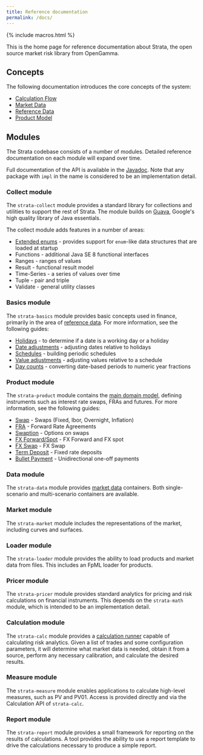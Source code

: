 ```yaml
---
title: Reference documentation
permalink: /docs/
---
```


{% include macros.html %}

This is the home page for reference documentation about Strata, the open source market risk library from OpenGamma.

## Concepts

The following documentation introduces the core concepts of the system:

* [Calculation Flow]({{site.baseurl}}/calculation_flow)
* [Market Data]({{site.baseurl}}/market_data)
* [Reference Data]({{site.baseurl}}/reference_data)
* [Product Model]({{site.baseurl}}/product_model)


## Modules

The Strata codebase consists of a number of modules.
Detailed reference documentation on each module will expand over time.

Full documentation of the API is available in the [Javadoc]({{site.baseurl}}/apidocs/).
Note that any package with `impl` in the name is considered to be an implementation detail.


### Collect module

The `strata-collect` module provides a standard library for collections and utilities to support the rest of Strata.
The module builds on [Guava](https://github.com/google/guava), Google's high quality library of Java essentials.

The collect module adds features in a number of areas:

* [Extended enums]({{site.baseurl}}/extended_enum) - provides support for `enum`-like data structures that are loaded at startup
* Functions - additional Java SE 8 functional interfaces
* Ranges - ranges of values
* Result - functional result model
* Time-Series - a series of values over time
* Tuple - pair and triple
* Validate - general utility classes


### Basics module

The `strata-basics` module provides basic concepts used in finance, primarily in the area of
[reference data]({{site.baseurl}}/reference_data).
For more information, see the following guides:

* [Holidays]({{site.baseurl}}/holidays) - to determine if a date is a working day or a holiday
* [Date adjustments]({{site.baseurl}}/date_adjustments) - adjusting dates relative to holidays
* [Schedules]({{site.baseurl}}/schedules) - building periodic schedules
* [Value adjustments]({{site.baseurl}}/value_adjustments) - adjusting values relative to a schedule
* [Day counts]({{site.baseurl}}/day_counts) - converting date-based periods to numeric year fractions


### Product module

The `strata-product` module contains the [main domain model]({{site.baseurl}}/product_model),
defining instruments such as interest rate swaps, FRAs and futures.
For more information, see the following guides:

* [Swap]({{site.baseurl}}/swap) - Swaps (Fixed, Ibor, Overnight, Inflation)
* [FRA]({{site.baseurl}}/fra) - Forward Rate Agreements
* [Swaption]({{site.baseurl}}/swaption) - Options on swaps
* [FX Forward/Spot]({{site.baseurl}}/fx_single) - FX Forward and FX spot
* [FX Swap]({{site.baseurl}}/fx_swap) - FX Swap
* [Term Deposit]({{site.baseurl}}/term_deposit) - Fixed rate deposits
* [Bullet Payment]({{site.baseurl}}/bullet_payment) - Unidirectional one-off payments


### Data module

The `strata-data` module provides [market data]({{site.baseurl}}/market_data) containers.
Both single-scenario and multi-scenario containers are available.


### Market module

The `strata-market` module includes the representations of the market, including curves and surfaces.


### Loader module

The `strata-loader` module provides the ability to load products and market data from files.
This includes an FpML loader for products.


### Pricer module

The `strata-pricer` module provides standard analytics for pricing and risk calculations on financial instruments.
This depends on the `strata-math` module, which is intended to be an implementation detail.


### Calculation module

The `strata-calc` module provides a [calculation runner]({{site.baseurl}}/calculation_flow)
capable of calculating risk analytics.
Given a list of trades and some configuration parameters, it will determine what market data is needed,
obtain it from a source, perform any necessary calibration, and calculate the desired results.


### Measure module

The `strata-measure` module enables applications to calculate high-level measures, such as PV and PV01.
Access is provided directly and via the Calculation API of `strata-calc`.


### Report module

The `strata-report` module provides a small framework for reporting on the results of calculations.
A tool provides the ability to use a report template to drive the calculations necessary to produce a simple report.
